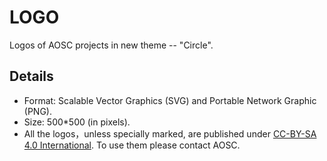 LOGO
====
Logos of AOSC projects in new theme -- "Circle".

Details
----
- Format: Scalable Vector Graphics (SVG) and Portable Network Graphic (PNG).
- Size: 500*500 (in pixels).
- All the logos，unless specially marked, are published under [CC-BY-SA 4.0 International](http://creativecommons.org/licenses/by-sa/4.0/). To use them please contact AOSC.
